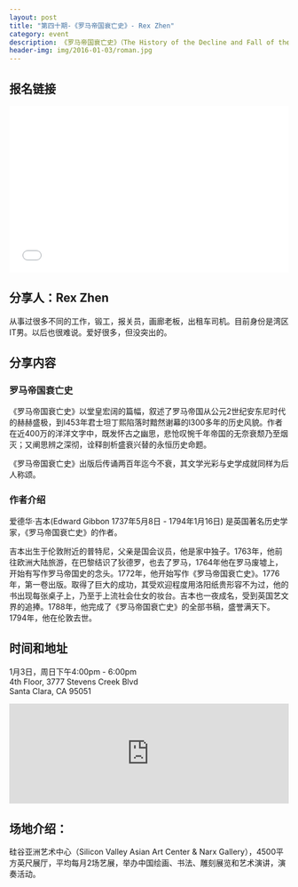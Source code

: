 ```yaml
---
layout: post
title: "第四十期-《罗马帝国衰亡史》- Rex Zhen"
category: event
description: 《罗马帝国衰亡史》（The History of the Decline and Fall of the Roman Empire）是英国历史学家爱德华·吉本的一部巨著，被认为是第一部“现代”历史著作，共有六卷，分期出版。第一卷出版於1776年，第二、三卷出版於1781年，第四、五、六卷出版於1788年。包括罗马帝国的全部历史
header-img: img/2016-01-03/roman.jpg
---
```


## 报名链接

<div style="width:100%; text-align:left;" ><iframe  src="//eventbrite.com/tickets-external?eid=20235770735&ref=etckt" frameborder="0" height="300" width="100%" vspace="0" hspace="0" marginheight="5" marginwidth="5" scrolling="auto" allowtransparency="true"></iframe></div>

## 分享人：Rex Zhen

从事过很多不同的工作，锻工，报关员，画廊老板，出租车司机。目前身份是湾区IT男。以后也很难说。爱好很多，但没突出的。

## 分享内容

### 罗马帝国衰亡史 

《罗马帝国衰亡史》以堂皇宏阔的篇幅，叙述了罗马帝国从公元2世纪安东尼时代的赫赫盛极，到l453年君士坦丁熙陷落时黯然谢幕的l300多年的历史风貌。作者在近400万的洋洋文字中，既发怀古之幽思，悲怆叹惋千年帝国的无奈衰颓乃至烟灭；又阐思辨之深彻，诠释剖析盛衰兴替的永恒历史命题。

《罗马帝国衰亡史》出版后传诵两百年迄今不衰，其文学光彩与史学成就同样为后人称颂。

### 作者介绍

爱德华·吉本(Edward Gibbon 1737年5月8日 - 1794年1月16日) 是英国著名历史学家，《罗马帝国衰亡史》的作者。

吉本出生于伦敦附近的普特尼，父亲是国会议员，他是家中独子。1763年，他前往欧洲大陆旅游，在巴黎结识了狄德罗，也去了罗马，1764年他在罗马废墟上，开始有写作罗马帝国史的念头。1772年，他开始写作《罗马帝国衰亡史》。1776年，第一卷出版。取得了巨大的成功，其受欢迎程度用洛阳纸贵形容不为过，他的书出现每张桌子上，乃至于上流社会仕女的妆台。吉本也一夜成名，受到英国艺文界的追捧。1788年，他完成了《罗马帝国衰亡史》的全部书稿，盛誉满天下。1794年，他在伦敦去世。

## 时间和地址

1月3日，周日下午4:00pm - 6:00pm  
4th Floor, 3777 Stevens Creek Blvd  
Santa Clara, CA 95051

<iframe width="100%" height="180" frameborder="0" style="border:0"
src="https://www.google.com/maps/embed/v1/place?q=3777%20Stevens%20Creek%20Blvd%20Santa%20Clara%2C%20CA%2095054&key=AIzaSyBU8Fpde0IWAvSPYuvrpcjOHm_8scuCusk" allowfullscreen></iframe>


## 场地介绍：

硅谷亚洲艺术中心（Silicon Valley Asian Art Center & Narx Gallery），4500平方英尺展厅，平均每月2场艺展，举办中国绘画、书法、雕刻展览和艺术演讲，演奏活动。


